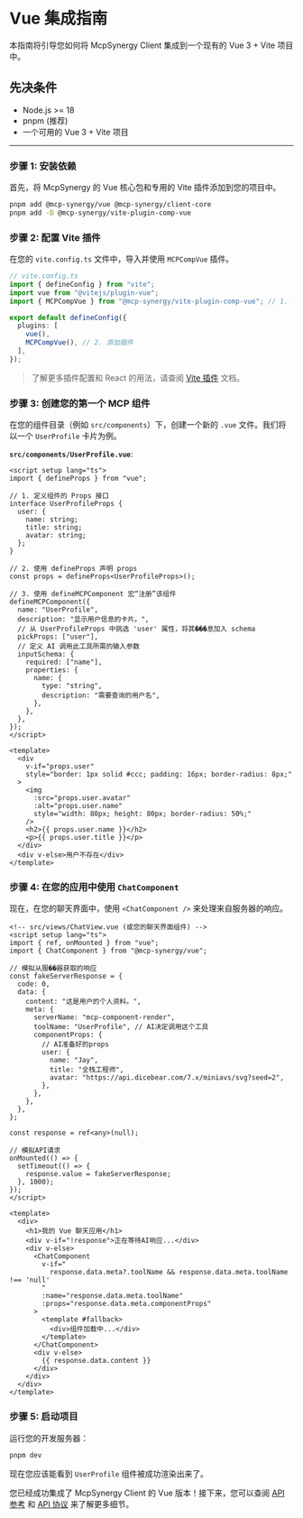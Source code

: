 # Vue 集成指南

本指南将引导您如何将 McpSynergy Client 集成到一个现有的 Vue 3 + Vite 项目中。

## 先决条件

- Node.js >= 18
- pnpm (推荐)
- 一个可用的 Vue 3 + Vite 项目

---

### 步骤 1: 安装依赖

首先，将 McpSynergy 的 Vue 核心包和专用的 Vite 插件添加到您的项目中。

```bash
pnpm add @mcp-synergy/vue @mcp-synergy/client-core
pnpm add -D @mcp-synergy/vite-plugin-comp-vue
```

### 步骤 2: 配置 Vite 插件

在您的 `vite.config.ts` 文件中，导入并使用 `MCPCompVue` 插件。

```ts
// vite.config.ts
import { defineConfig } from "vite";
import vue from "@vitejs/plugin-vue";
import { MCPCompVue } from "@mcp-synergy/vite-plugin-comp-vue"; // 1. 导入Vue插件

export default defineConfig({
  plugins: [
    vue(),
    MCPCompVue(), // 2. 添加插件
  ],
});
```

> 了解更多插件配置和 React 的用法，请查阅 [Vite 插件](./vite-plugins.md) 文档。

### 步骤 3: 创建您的第一个 MCP 组件

在您的组件目录（例如 `src/components`）下，创建一个新的 `.vue` 文件。我们将以一个 `UserProfile` 卡片为例。

**`src/components/UserProfile.vue`**:

```vue
<script setup lang="ts">
import { defineProps } from "vue";

// 1. 定义组件的 Props 接口
interface UserProfileProps {
  user: {
    name: string;
    title: string;
    avatar: string;
  };
}

// 2. 使用 defineProps 声明 props
const props = defineProps<UserProfileProps>();

// 3. 使用 defineMCPComponent 宏“注册”该组件
defineMCPComponent({
  name: "UserProfile",
  description: "显示用户信息的卡片。",
  // 从 UserProfileProps 中挑选 'user' 属性，将其���息加入 schema
  pickProps: ["user"],
  // 定义 AI 调用此工具所需的输入参数
  inputSchema: {
    required: ["name"],
    properties: {
      name: {
        type: "string",
        description: "需要查询的用户名",
      },
    },
  },
});
</script>

<template>
  <div
    v-if="props.user"
    style="border: 1px solid #ccc; padding: 16px; border-radius: 8px;"
  >
    <img
      :src="props.user.avatar"
      :alt="props.user.name"
      style="width: 80px; height: 80px; border-radius: 50%;"
    />
    <h2>{{ props.user.name }}</h2>
    <p>{{ props.user.title }}</p>
  </div>
  <div v-else>用户不存在</div>
</template>
```

### 步骤 4: 在您的应用中使用 `ChatComponent`

现在，在您的聊天界面中，使用 `<ChatComponent />` 来处理来自服务器的响应。

```vue
<!-- src/views/ChatView.vue (或您的聊天界面组件) -->
<script setup lang="ts">
import { ref, onMounted } from "vue";
import { ChatComponent } from "@mcp-synergy/vue";

// 模拟从服��器获取的响应
const fakeServerResponse = {
  code: 0,
  data: {
    content: "这是用户的个人资料。",
    meta: {
      serverName: "mcp-component-render",
      toolName: "UserProfile", // AI决定调用这个工具
      componentProps: {
        // AI准备好的props
        user: {
          name: "Jay",
          title: "全栈工程师",
          avatar: "https://api.dicebear.com/7.x/miniavs/svg?seed=2",
        },
      },
    },
  },
};

const response = ref<any>(null);

// 模拟API请求
onMounted(() => {
  setTimeout(() => {
    response.value = fakeServerResponse;
  }, 1000);
});
</script>

<template>
  <div>
    <h1>我的 Vue 聊天应用</h1>
    <div v-if="!response">正在等待AI响应...</div>
    <div v-else>
      <ChatComponent
        v-if="
          response.data.meta?.toolName && response.data.meta.toolName !== 'null'
        "
        :name="response.data.meta.toolName"
        :props="response.data.meta.componentProps"
      >
        <template #fallback>
          <div>组件加载中...</div>
        </template>
      </ChatComponent>
      <div v-else>
        {{ response.data.content }}
      </div>
    </div>
  </div>
</template>
```

### 步骤 5: 启动项目

运行您的开发服务器：

```bash
pnpm dev
```

现在您应该能看到 `UserProfile` 组件被成功渲染出来了。

您已经成功集成了 McpSynergy Client 的 Vue 版本！接下来，您可以查阅 [API 参考](./api-reference.md) 和 [API 协议](../shared/api-contract.md) 来了解更多细节。
